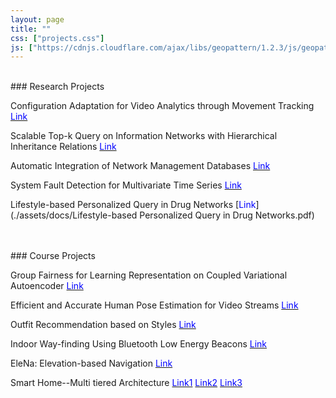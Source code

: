 ```yaml
---
layout: page
title: ""
css: ["projects.css"]
js: ["https://cdnjs.cloudflare.com/ajax/libs/geopattern/1.2.3/js/geopattern.min.js", "projects.js"]
---
```


<br />
### Research Projects

Configuration Adaptation for Video Analytics through Movement Tracking [<span style="color:blue;">Link</span>](./assets/docs/GLOBECOM_Video_Analytics.pdf)

Scalable Top-k Query on Information Networks with Hierarchical Inheritance Relations [<span style="color:blue;">Link</span>](./assets/docs/Graph_query_paper.pdf)

Automatic Integration of Network Management Databases [<span style="color:blue;">Link</span>](./assets/docs/NEMA.pdf)

System Fault Detection for Multivariate Time Series [<span style="color:blue;">Link</span>](./assets/docs/Bentley_intern_System_fault_detection_for_multivariate_time_series.pdf)

Lifestyle-based Personalized Query in Drug Networks [<span style="color:blue;">Link</span>](./assets/docs/Lifestyle-based Personalized Query in Drug Networks.pdf)

<br />
<br />
### Course Projects

Group Fairness for Learning Representation on Coupled Variational Autoencoder [<span style="color:blue;">Link</span>](./assets/docs/COMPSCI689_project_FubaoWu.pdf)

Efficient and Accurate Human Pose Estimation for Video Streams [<span style="color:blue;">Link</span>](./assets/docs/CS670_project_report_FubaoWu.pdf)

Outfit Recommendation based on Styles [<span style="color:blue;">Link</span>](./assets/docs/final_version_Outfit_recommendation.pdf)

Indoor Way-finding Using Bluetooth Low Energy Beacons [<span style="color:blue;">Link</span>](./assets/docs/indoorNavigation.pdf)

EleNa: Elevation-based Navigation [<span style="color:blue;">Link</span>](./assets/docs/Final-report-EleNa-Elevation-based-Navigation.pdf)

Smart Home--Multi tiered Architecture [<span style="color:blue;">Link1</span>](./assets/docs/OSProject_phase1.pdf) [<span style="color:blue;">Link2</span>](./assets/docs/OSProject_phase2.pdf) [<span style="color:blue;">Link3</span>](./assets/docs/OSProject_phase3.pdf)
